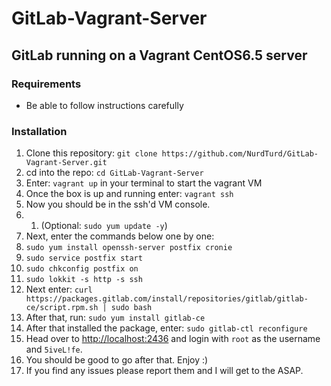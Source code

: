 # GitLab-Vagrant-Server

## GitLab running on a Vagrant CentOS6.5 server

### Requirements
* Be able to follow instructions carefully

### Installation
1. Clone this repository: `git clone https://github.com/NurdTurd/GitLab-Vagrant-Server.git`
2. cd into the repo: `cd GitLab-Vagrant-Server`
4. Enter: `vagrant up` in your terminal to start the vagrant VM
5. Once the box is up and running enter: `vagrant ssh`
6. Now you should be in the ssh'd VM console.
7. 1. (Optional: `sudo yum update -y`)
8. Next, enter the commands below one by one:
9. `sudo yum install openssh-server postfix cronie`
10. `sudo service postfix start`
11. `sudo chkconfig postfix on`
12. `sudo lokkit -s http -s ssh`
13. Next enter: `curl https://packages.gitlab.com/install/repositories/gitlab/gitlab-ce/script.rpm.sh | sudo bash`
14. After that, run: `sudo yum install gitlab-ce`
14. After that installed the package, enter: `sudo gitlab-ctl reconfigure`
15. Head over to [http://localhost:2436](http://localhost:2436) and login with `root` as the username and `5iveL!fe`.
16. You should be good to go after that. Enjoy :)
17. If you find any issues please report them and I will get to the ASAP.
